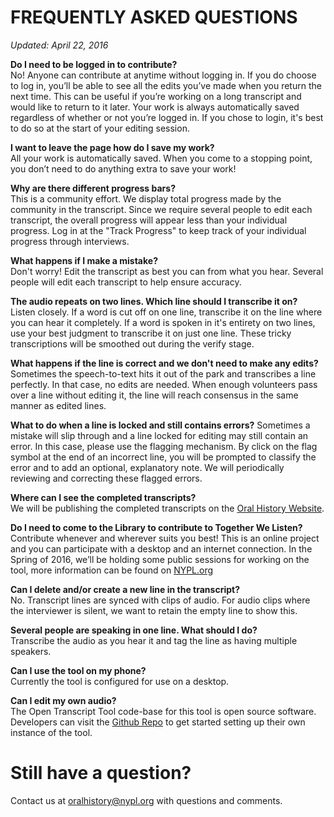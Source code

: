 # FREQUENTLY ASKED QUESTIONS  
_Updated: April 22, 2016_

**Do I need to be logged in to contribute?**  
No! Anyone can contribute at anytime without logging in. If you do choose to log in, you’ll be able to see all the edits you’ve made when you return the next time. This can be useful if you’re working on a long transcript and would like to return to it later. Your work is always automatically saved regardless of whether or not you’re logged in. If you chose to login, it's best to do so at the start of your editing session.  

**I want to leave the page how do I save my work?**  
All your work is automatically saved. When you come to a stopping point, you don’t need to do anything extra to save your work!  

**Why are there different progress bars?**  
This is a community effort. We display total progress made by the community in the transcript. Since we require several people to edit each transcript, the overall progress will appear less than your individual progress. Log in at the "Track Progress" to keep track of your individual progress through interviews.  

**What happens if I make a mistake?**  
Don't worry! Edit the transcript as best you can from what you hear. Several people will edit each transcript to help ensure accuracy.

**The audio repeats on two lines. Which line should I transcribe it on?**  
Listen closely. If a word is cut off on one line, transcribe it on the line where you can hear it completely. If a word is spoken in it's entirety on two lines, use your best judgment to transcribe it on just one line. These tricky transcriptions will be smoothed out during the verify stage.  

**What happens if the line is correct and we don't need to make any edits?**  
Sometimes the speech-to-text hits it out of the park and transcribes a line perfectly. In that case, no edits are needed. When enough volunteers pass over a line without editing it, the line will reach consensus in the same manner as edited lines.

**What to do when a line is locked and still contains errors?**
Sometimes a mistake will slip through and a line locked for editing may still contain an error. In this case, please use the flagging mechanism. By click on the flag symbol at the end of an incorrect line, you will be prompted to classify the error and to add an optional, explanatory note. We will periodically reviewing and correcting these flagged errors.

**Where can I see the completed transcripts?**  
We will be publishing the completed transcripts on the [Oral History Website](oralhistory.nypl.org).  

**Do I need to come to the Library to contribute to Together We Listen?**  
Contribute whenever and wherever suits you best! This is an online project and you can participate with a desktop and an internet connection. In the Spring of 2016, we’ll be holding some public sessions for working on the tool, more information can be found on [NYPL.org](http://www.nypl.org/events/calendar?keyword=&location=&type=&topic=&audience=&series=342176&date_op=GREATER_EQUAL&date1=03%2F21%2F2016)

**Can I delete and/or create a new line in the transcript?**  
No. Transcript lines are synced with clips of audio. For audio clips where the interviewer is silent, we want to retain the empty line to show this.  

**Several people are speaking in one line. What should I do?**  
Transcribe the audio as you hear it and tag the line as having multiple speakers.    

**Can I use the tool on my phone?**  
Currently the tool is configured for use on a desktop.  

**Can I edit my own audio?**  
The Open Transcript Tool code-base for this tool is open source software. Developers can visit the [Github Repo](https://github.com/NYPL/transcript-editor) to get started setting up their own instance of the tool.


# Still have a question?
Contact us at oralhistory@nypl.org with questions and comments.  

